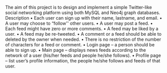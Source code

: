 The aim of this project is to design and implement a simple Twitter-like social networking platform using 
both MySQL and Neo4j graph databases.
Description 
• Each user can sign up with their name, lastname, and email. 
• A user may choose to “follow'' other users. 
• A user may post a feed. 
• Each feed might have zero or more comments. 
• A feed may be liked by a user. 
• A feed may be re-tweeted. 
• A comment or a feed should be able to deleted by the owner when needed. 
• There is no restriction of the number of characters for a feed or comment. 
• Login page – a person should be able to sign up. 
• Main page – displays news feeds according to the network of a user (his/her feeds and people 
he/she follows). 
• Profile page – list user’s profile information, the people he/she follows and feeds of that user. 
